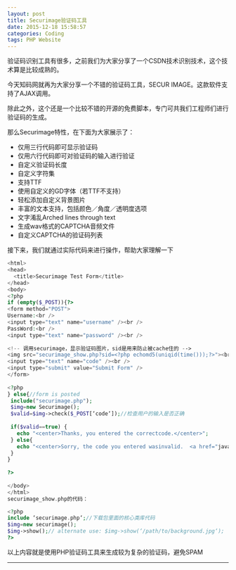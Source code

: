 ```yaml
---
layout: post
title: Securimage验证码工具
date: 2015-12-18 15:58:57
categories: Coding
tags: PHP Website
---
```


验证码识别工具有很多，之前我们为大家分享了一个CSDN技术识别技术，这个技术算是比较成熟的。

  今天知码网就再为大家分享一个不错的验证码工具，SECUR IMAGE。这款软件支持了AJAX调用。

  除此之外，这个还是一个比较不错的开源的免费脚本，专门可共我们工程师们进行验证码的生成。

那么Securimage特性，在下面为大家展示了：

* 仅用三行代码即可显示验证码
* 仅用六行代码即可对验证码的输入进行验证
* 自定义验证码长度
* 自定义字符集
* 支持TTF
* 使用自定义的GD字体（若TTF不支持）
* 轻松添加自定义背景图片
* 丰富的文本支持，包括颜色／角度／透明度选项
* 文字淆乱Arched lines through text
* 生成wav格式的CAPTCHA音频文件
* 自定义CAPTCHA的验证码列表

接下来，我们就通过实际代码来进行操作，帮助大家理解一下

~~~php
<html>
<head>
  <title>Securimage Test Form</title>
</head>
<body>
<?php
if (empty($_POST)){?>
<form method="POST">
Username:<br />
<input type="text" name="username" /><br />
PassWord:<br />
<input type="text" name="password" /><br />
 
<!-- 调用securimage，显示验证码图片，sid是用来防止被cache住的 -->
<img src="securimage_show.php?sid=<?php echomd5(uniqid(time()));?>"><br/>
<input type="text" name="code" /><br />
<input type="submit" value="Submit Form" />
</form>
 
<?php
} else{//form is posted
 include("securimage.php");
 $img=new Securimage();
 $valid=$img->check($_POST[‘code‘]);//检查用户的输入是否正确
 
 if($valid==true) {
   echo "<center>Thanks, you entered the correctcode.</center>";
 } else{
   echo "<center>Sorry, the code you entered wasinvalid.  <a href="javascript:history.go(-1)">Go back</a> to tryagain.</center>";
 }
}
 
?>
 
</body>
</html>
securimage_show.php的代码：

<?php
include ‘securimage.php‘;//下载包里面的核心类库代码
$img=new securimage();
$img->show();// alternate use: $img->show(‘/path/to/background.jpg‘);
?>
~~~

  以上内容就是使用PHP验证码工具来生成较为复杂的验证码，避免SPAM


------
